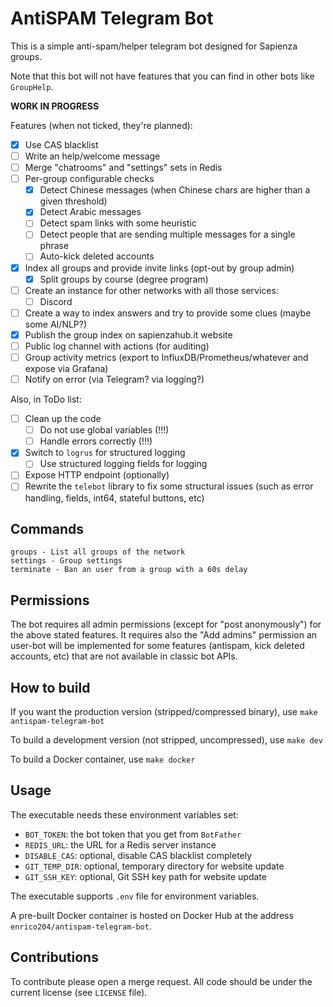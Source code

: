 # AntiSPAM Telegram Bot

This is a simple anti-spam/helper telegram bot designed for Sapienza groups.

Note that this bot will not have features that you can find in other bots like `GroupHelp`.

**WORK IN PROGRESS**

Features (when not ticked, they're planned):

* [X] Use CAS blacklist
* [ ] Write an help/welcome message
* [ ] Merge "chatrooms" and "settings" sets in Redis
* [ ] Per-group configurable checks
    * [x] Detect Chinese messages (when Chinese chars are higher than a given threshold)
    * [X] Detect Arabic messages
    * [ ] Detect spam links with some heuristic
    * [ ] Detect people that are sending multiple messages for a single phrase
    * [ ] Auto-kick deleted accounts
* [x] Index all groups and provide invite links (opt-out by group admin)
    * [X] Split groups by course (degree program)
* [ ] Create an instance for other networks with all those services:
    * [ ] Discord
* [ ] Create a way to index answers and try to provide some clues (maybe some AI/NLP?)
* [X] Publish the group index on sapienzahub.it website
* [ ] Public log channel with actions (for auditing)
* [ ] Group activity metrics (export to InfluxDB/Prometheus/whatever and expose via Grafana)
* [ ] Notify on error (via Telegram? via logging?)

Also, in ToDo list:

* [ ] Clean up the code
    * [ ] Do not use global variables (!!!)
    * [ ] Handle errors correctly (!!!)
* [x] Switch to `logrus` for structured logging
    * [ ] Use structured logging fields for logging
* [ ] Expose HTTP endpoint (optionally)
* [ ] Rewrite the `telebot` library to fix some structural issues (such as error handling, fields, int64, stateful buttons, etc)

## Commands

```
groups - List all groups of the network
settings - Group settings
terminate - Ban an user from a group with a 60s delay
```

## Permissions

The bot requires all admin permissions (except for "post anonymously") for the above stated features.
It requires also the "Add admins" permission an user-bot will be implemented for some features
(antispam, kick deleted accounts, etc) that are not available in classic bot APIs.

## How to build

If you want the production version (stripped/compressed binary), use `make antispam-telegram-bot`

To build a development version (not stripped, uncompressed), use `make dev`

To build a Docker container, use `make docker`

## Usage

The executable needs these environment variables set:

* `BOT_TOKEN`: the bot token that you get from `BotFather`
* `REDIS_URL`: the URL for a Redis server instance
* `DISABLE_CAS`: optional, disable CAS blacklist completely
* `GIT_TEMP_DIR`: optional, temporary directory for website update
* `GIT_SSH_KEY`: optional, Git SSH key path for website update

The executable supports `.env` file for environment variables.

A pre-built Docker container is hosted on Docker Hub at the address `enrico204/antispam-telegram-bot`.

## Contributions

To contribute please open a merge request. All code should be under the current license
(see `LICENSE` file).
